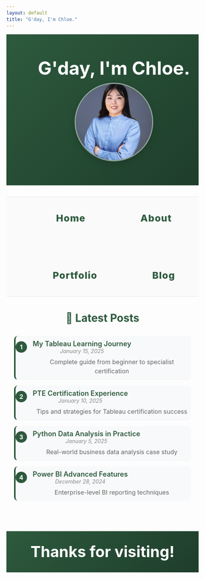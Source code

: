 ```yaml
---
layout: default
title: "G'day, I'm Chloe."
---
```


<div class="hero-section" style="background: linear-gradient(135deg, #2d5a3d 0%, #1e3d2b 100%); color: white; padding: 60px 0; text-align: center;">
  <div style="max-width: 1200px; margin: 0 auto; padding: 0 30px;">
    <div style="display: flex; align-items: center; justify-content: center; gap: 10px; flex-wrap: wrap;">
      <div style="flex: 0 0 auto; text-align: right;">
        <h1 style="font-size: 3rem; margin: 0; font-weight: 700; line-height: 1.2;">G'day, I'm Chloe.</h1>
      </div>
      <div style="flex: 0 0 auto; text-align: left;">
        <img src="/assets/images/profile.jpg" alt="Chloe" style="width: 200px; height: 200px; border-radius: 50%; border: 3px solid rgba(255,255,255,0.5); object-fit: cover; object-position: center; image-rendering: -webkit-optimize-contrast; image-rendering: crisp-edges; box-shadow: 0 6px 20px rgba(0,0,0,0.15);">
      </div>
    </div>
  </div>
</div>

<style>
/* 强制覆盖Jekyll默认样式 */
.hero-section {
  width: 100% !important;
  max-width: none !important;
  margin: 0 !important;
  padding: 60px 0 !important;
  background: linear-gradient(135deg, #2d5a3d 0%, #1e3d2b 100%) !important;
  color: white !important;
  text-align: center !important;
}

.hero-section > div {
  max-width: 1200px !important;
  margin: 0 auto !important;
  padding: 0 30px !important;
  width: 100% !important;
}

.hero-section > div > div {
  display: flex !important;
  align-items: center !important;
  justify-content: center !important;
  gap: 10px !important;
  flex-wrap: wrap !important;
  width: 100% !important;
}

/* 笔记本电脑响应式 */
@media (min-width: 769px) {
  .hero-section > div > div {
    flex-direction: row !important;
  }
  .hero-section h1 {
    font-size: 3rem !important;
  }
  .hero-section img {
    width: 200px !important;
    height: 200px !important;
    image-rendering: -webkit-optimize-contrast !important;
    image-rendering: crisp-edges !important;
    object-fit: cover !important;
    object-position: center !important;
  }
}

/* 手机响应式 */
@media (max-width: 768px) {
  .hero-section {
    padding: 50px 20px !important;
  }
  .hero-section > div > div {
    flex-direction: column !important;
    gap: 5px !important;
    text-align: center !important;
  }
  .hero-section h1 {
    font-size: 2.5rem !important;
  }
  .hero-section p {
    font-size: 1rem !important;
  }
  .hero-section img {
    width: 160px !important;
    height: 160px !important;
    image-rendering: -webkit-optimize-contrast !important;
    image-rendering: crisp-edges !important;
    object-fit: cover !important;
    object-position: center !important;
  }
}
</style>

<div class="nav-section" style="text-align: center; margin: 30px 0; padding: 20px 0; border-top: 1px solid #e8e8e8; border-bottom: 1px solid #e8e8e8; background: #fafafa;">
  <div style="max-width: 1200px; margin: 0 auto; padding: 0 30px;">
    <div style="display: flex; justify-content: center; align-items: center; gap: 90px; flex-wrap: wrap;">
      <a href="/" style="color: #2d5a3d; text-decoration: none; font-weight: 800; font-size: 28px; padding: 22px 35px; border-radius: 15px; transition: all 0.3s ease; letter-spacing: 1.2px;">Home</a>
      <a href="/about/" style="color: #2d5a3d; text-decoration: none; font-weight: 800; font-size: 28px; padding: 22px 35px; border-radius: 15px; transition: all 0.3s ease; letter-spacing: 1.2px;">About</a>
      <a href="/portfolio/" style="color: #2d5a3d; text-decoration: none; font-weight: 800; font-size: 28px; padding: 22px 35px; border-radius: 15px; transition: all 0.3s ease; letter-spacing: 1.2px;">Portfolio</a>
      <a href="/blog/" style="color: #2d5a3d; text-decoration: none; font-weight: 800; font-size: 28px; padding: 22px 35px; border-radius: 15px; transition: all 0.3s ease; letter-spacing: 1.2px;">Blog</a>
    </div>
  </div>
</div>

<style>
/* 导航栏样式 */
.nav-section {
  width: 100% !important;
  max-width: none !important;
  margin: 30px 0 !important;
  padding: 20px 0 !important;
  text-align: center !important;
  border-top: 1px solid #e8e8e8 !important;
  border-bottom: 1px solid #e8e8e8 !important;
  background: #fafafa !important;
}

.nav-section > div {
  max-width: 1200px !important;
  margin: 0 auto !important;
  padding: 0 30px !important;
  width: 100% !important;
}

.nav-section > div > div {
  display: flex !important;
  justify-content: center !important;
  align-items: center !important;
  gap: 90px !important;
  flex-wrap: wrap !important;
  width: 100% !important;
}

.nav-section a {
  color: #2d5a3d !important;
  text-decoration: none !important;
  font-weight: 800 !important;
  font-size: 28px !important;
  padding: 22px 35px !important;
  border-radius: 15px !important;
  transition: all 0.3s ease !important;
  letter-spacing: 1.2px !important;
}

/* 手机导航响应式 */
@media (max-width: 768px) {
  .nav-section > div > div {
    gap: 50px !important;
    flex-wrap: wrap !important;
  }
  .nav-section a {
    font-size: 22px !important;
    padding: 18px 28px !important;
    font-weight: 800 !important;
  }
}

/* 平板导航响应式 */
@media (min-width: 769px) and (max-width: 1024px) {
  .nav-section > div > div {
    gap: 80px !important;
  }
  .nav-section a {
    font-size: 25px !important;
    padding: 20px 32px !important;
  }
}

/* 文章列表样式 */
.blog-posts {
  text-align: center !important;
  max-width: 800px !important;
  margin: 0 auto !important;
  padding: 0 20px !important;
}

.blog-posts ul {
  list-style: none !important;
  padding: 0 !important;
  margin: 20px 0 !important;
}

.blog-posts li {
  margin: 15px 0 !important;
  padding: 10px 0 !important;
  border-bottom: 1px solid #f0f0f0 !important;
}

.blog-posts li:last-child {
  border-bottom: none !important;
}

.blog-posts a {
  color: #2d5a3d !important;
  text-decoration: none !important;
  font-weight: 600 !important;
  font-size: 18px !important;
}

.blog-posts a:hover {
  color: #1e3d2b !important;
  text-decoration: underline !important;
}

/* 隐藏RSS feed */
.page__footer-feed,
.feed__icon,
a[href*="feed.xml"],
a[href*="rss.xml"],
a[href*="atom.xml"] {
  display: none !important;
}

/* 居中footer版权信息 */
.page__footer {
  text-align: center !important;
}

.page__footer-copyright {
  text-align: center !important;
  margin: 0 auto !important;
}
</style>

<div class="blog-posts">
<h3 style="color: #2d5a3d; text-align: center; margin-bottom: 30px; font-size: 28px;">📝 Latest Posts</h3>
<ol style="list-style: none; padding: 0; margin: 0; counter-reset: post-counter;">
  <li style="margin: 25px 0; padding: 20px; background: #f8f9fa; border-radius: 10px; border-left: 4px solid #2d5a3d; counter-increment: post-counter; position: relative;">
    <div style="display: flex; align-items: center; margin-bottom: 8px;">
      <span style="background: #2d5a3d; color: white; width: 30px; height: 30px; border-radius: 50%; display: flex; align-items: center; justify-content: center; font-weight: 700; font-size: 16px; margin-right: 15px; flex-shrink: 0;">1</span>
      <div>
        <a href="/blog/tableau-basics/" style="color: #2d5a3d; text-decoration: none; font-weight: 600; font-size: 20px; display: block;">My Tableau Learning Journey</a>
        <span style="color: #888; font-size: 14px; font-style: italic;">January 15, 2025</span>
      </div>
    </div>
    <p style="color: #666; margin: 0; font-size: 16px; line-height: 1.5; margin-left: 45px;">Complete guide from beginner to specialist certification</p>
  </li>
  <li style="margin: 25px 0; padding: 20px; background: #f8f9fa; border-radius: 10px; border-left: 4px solid #2d5a3d; counter-increment: post-counter; position: relative;">
    <div style="display: flex; align-items: center; margin-bottom: 8px;">
      <span style="background: #2d5a3d; color: white; width: 30px; height: 30px; border-radius: 50%; display: flex; align-items: center; justify-content: center; font-weight: 700; font-size: 16px; margin-right: 15px; flex-shrink: 0;">2</span>
      <div>
        <a href="/blog/pte-learning-experience/" style="color: #2d5a3d; text-decoration: none; font-weight: 600; font-size: 20px; display: block;">PTE Certification Experience</a>
        <span style="color: #888; font-size: 14px; font-style: italic;">January 10, 2025</span>
      </div>
    </div>
    <p style="color: #666; margin: 0; font-size: 16px; line-height: 1.5; margin-left: 45px;">Tips and strategies for Tableau certification success</p>
  </li>
  <li style="margin: 25px 0; padding: 20px; background: #f8f9fa; border-radius: 10px; border-left: 4px solid #2d5a3d; counter-increment: post-counter; position: relative;">
    <div style="display: flex; align-items: center; margin-bottom: 8px;">
      <span style="background: #2d5a3d; color: white; width: 30px; height: 30px; border-radius: 50%; display: flex; align-items: center; justify-content: center; font-weight: 700; font-size: 16px; margin-right: 15px; flex-shrink: 0;">3</span>
      <div>
        <a href="/blog/python-data-analysis/" style="color: #2d5a3d; text-decoration: none; font-weight: 600; font-size: 20px; display: block;">Python Data Analysis in Practice</a>
        <span style="color: #888; font-size: 14px; font-style: italic;">January 5, 2025</span>
      </div>
    </div>
    <p style="color: #666; margin: 0; font-size: 16px; line-height: 1.5; margin-left: 45px;">Real-world business data analysis case study</p>
  </li>
  <li style="margin: 25px 0; padding: 20px; background: #f8f9fa; border-radius: 10px; border-left: 4px solid #2d5a3d; counter-increment: post-counter; position: relative;">
    <div style="display: flex; align-items: center; margin-bottom: 8px;">
      <span style="background: #2d5a3d; color: white; width: 30px; height: 30px; border-radius: 50%; display: flex; align-items: center; justify-content: center; font-weight: 700; font-size: 16px; margin-right: 15px; flex-shrink: 0;">4</span>
      <div>
        <a href="/blog/power-bi-advanced/" style="color: #2d5a3d; text-decoration: none; font-weight: 600; font-size: 20px; display: block;">Power BI Advanced Features</a>
        <span style="color: #888; font-size: 14px; font-style: italic;">December 28, 2024</span>
      </div>
    </div>
    <p style="color: #666; margin: 0; font-size: 16px; line-height: 1.5; margin-left: 45px;">Enterprise-level BI reporting techniques</p>
  </li>
</ol>
</div>

<div style="background: linear-gradient(135deg, #2d5a3d 0%, #1e3d2b 100%); color: white; padding: 30px 0; text-align: center; margin: 80px 0 0 0;">
  <div style="max-width: 1200px; margin: 0 auto; padding: 0 30px;">
    <h1 style="font-size: 2.5rem; margin: 0; font-weight: 700; line-height: 1.2;">Thanks for visiting!</h1>
  </div>
</div>




